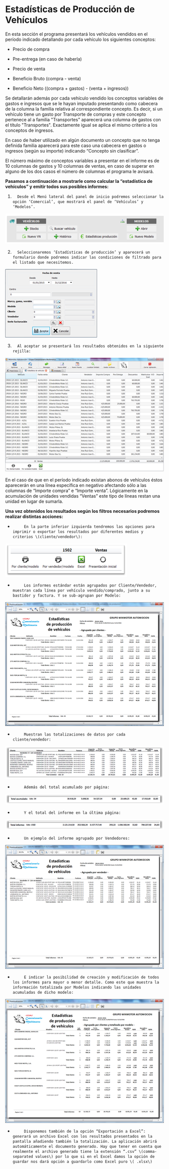 # Estadísticas de Producción de Vehículos


  
En esta sección el programa presentará los vehículos vendidos en el período indicado detallando por cada vehículo los siguientes conceptos:

- Precio de compra

- Pre-entrega \(en caso de haberla\)

- Precio de venta

- Beneficio Bruto \(compra - venta\)

- Beneficio Neto \(\(compra + gastos\) - \(venta + ingresos\)\)

Se detallarán además por cada vehículo vendido los conceptos variables de gastos e ingresos que se le hayan imputado presentando como cabecera de la columna la familia relativa al correspondiente concepto. Es decir, si un vehículo tiene un gasto por Transporte de compras y este concepto pertenece al a familia "Transportes" aparecerá una columna de gastos con el título "Transportes". Exactamente igual se aplica el mismo criterio a los conceptos de ingresos.

En caso de haber utilizado en algún documento un concepto que no tenga definida familia aparecerá para este caso una cabecera en gastos o ingresos \(según su importe\) indicando “Concepto sin clasificar”.

El número máximo de conceptos variables a presentar en el informe es de 10 columnas de gastos y 10 columnas de ventas, en caso de superar en alguno de los dos casos el número de columnas el programa le avisará.

**Pasamos a continuación a mostrarle como calcular la “estadística de vehículos” y emitir todos sus posibles informes:**

1.       Desde el Menú lateral del panel de inicio podremos seleccionar la opción ‘Comercial’, que mostrará el panel de ‘Vehículos’ y ‘Modelos’.

![](../.gitbook/assets/image%20%2832%29.png)

2.       Seleccionaremos ‘Estadísticas de producción’ y aparecerá un formulario donde podremos indicar las condiciones de filtrado para el listado que necesitemos.

![](../.gitbook/assets/image%20%281%29.png)

3.       Al aceptar se presentará los resultados obtenidos en la siguiente rejilla:

![](../.gitbook/assets/image%20%2847%29.png)

En el caso de que en el período indicado existan abonos de vehículos éstos aparecerán en una línea específica en negativo afectando sólo a las columnas de “Importe compra” e “Importe venta”. Lógicamente en la acumulación de unidades vendidas “Ventas” este tipo de líneas restan una unidad en lugar de sumarla.

**Una vez obtenidos los resultados según los filtros necesarios podremos realizar distintas acciones:**

-          En la parte inferior izquierda tendremos las opciones para imprimir o exportar los resultados por diferentes medios y criterios \(cliente/vendedor\):

![](../.gitbook/assets/image%20%2845%29.png)

-          Los informes estándar están agrupados por Cliente/Vendedor, muestran cada línea por vehículo vendido/comprado, junto a su bastidor y factura. Y se sub-agrupan por Modelo:

![](../.gitbook/assets/image%20%2825%29.png)

-          Muestran las totalizaciones de datos por cada cliente/vendedor:

![](../.gitbook/assets/image%20%2830%29.png)

-          Además del total acumulado por página:

![](../.gitbook/assets/image%20%2842%29.png)

-          Y el total del informe en la última página:

![](../.gitbook/assets/image%20%2815%29.png)

-          Un ejemplo del informe agrupado por Vendedores:

![](../.gitbook/assets/image%20%2839%29.png)

-          E indicar la posibilidad de creación y modificación de todos los informes para mayor o menor detalle. Como este que muestra la información totalizada por Modelos indicando las unidades acumuladas de dicho modelo:

![](../.gitbook/assets/image%20%282%29.png)

-          Disponemos también de la opción “Exportación a Excel”: generará un archivo Excel con los resultados presentados en la pantalla añadiendo también la totalización. La aplicación abrirá automáticamente el documento generado. Hay que tener en cuenta que realmente el archivo generado tiene la extensión “.csv” \(comma-separated values\) por lo que si en el Excel damos la opción de guardar nos dará opción a guardarlo como Excel puro \( .xlsx\)

